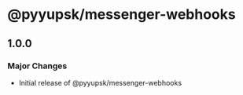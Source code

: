 # @pyyupsk/messenger-webhooks

## 1.0.0

### Major Changes

-   Initial release of @pyyupsk/messenger-webhooks

